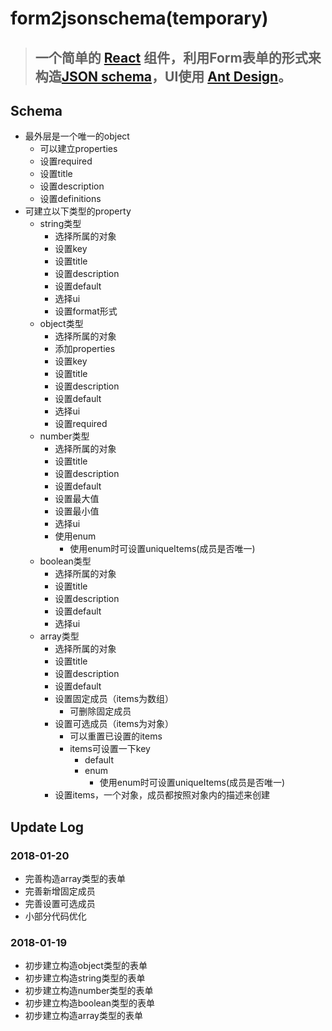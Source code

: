 # form2jsonschema(temporary)

> ## 一个简单的 [React](http://facebook.github.io/react/) 组件，利用Form表单的形式来构造[JSON schema](http://jsonschema.net/)，UI使用 [Ant Design](https://ant.design/index-cn)。

## Schema

- 最外层是一个唯一的object
  - 可以建立properties
  - 设置required
  - 设置title
  - 设置description
  - 设置definitions
- 可建立以下类型的property
  - string类型
    - 选择所属的对象
    - 设置key
    - 设置title
    - 设置description
    - 设置default
    - 选择ui
    - 设置format形式
  - object类型
    - 选择所属的对象
    - 添加properties
    - 设置key
    - 设置title
    - 设置description
    - 设置default
    - 选择ui
    - 设置required
  - number类型
    - 选择所属的对象
    - 设置title
    - 设置description
    - 设置default
    - 设置最大值
    - 设置最小值
    - 选择ui
    - 使用enum
      - 使用enum时可设置uniqueItems(成员是否唯一)
  - boolean类型
    - 选择所属的对象
    - 设置title
    - 设置description
    - 设置default
    - 选择ui
  - array类型
    - 选择所属的对象
    - 设置title
    - 设置description
    - 设置default
    - 设置固定成员（items为数组）
      - 可删除固定成员
    - 设置可选成员（items为对象）
      - 可以重置已设置的items
      - items可设置一下key
        - default
        - enum
          - 使用enum时可设置uniqueItems(成员是否唯一)
    - 设置items，一个对象，成员都按照对象内的描述来创建

## Update Log

### 2018-01-20

- 完善构造array类型的表单
- 完善新增固定成员
- 完善设置可选成员
- 小部分代码优化

### 2018-01-19

- 初步建立构造object类型的表单
- 初步建立构造string类型的表单
- 初步建立构造number类型的表单
- 初步建立构造boolean类型的表单
- 初步建立构造array类型的表单
